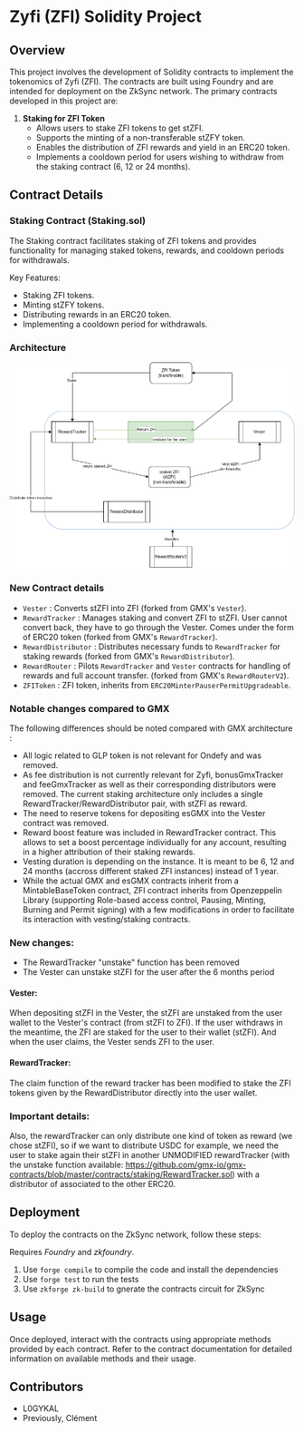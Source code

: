 # Zyfi (ZFI) Solidity Project

## Overview

This project involves the development of Solidity contracts to implement the tokenomics of Zyfi (ZFI). The contracts are built using Foundry and are intended for deployment on the ZkSync network. The primary contracts developed in this project are:

1. **Staking for ZFI Token**
   - Allows users to stake ZFI tokens to get stZFI.
   - Supports the minting of a non-transferable stZFY token.
   - Enables the distribution of ZFI rewards and yield in an ERC20 token.
   - Implements a cooldown period for users wishing to withdraw from the staking contract (6, 12 or 24 months).


## Contract Details

### Staking Contract (Staking.sol)

The Staking contract facilitates staking of ZFI tokens and provides functionality for managing staked tokens, rewards, and cooldown periods for withdrawals.

Key Features:

- Staking ZFI tokens.
- Minting stZFY tokens.
- Distributing rewards in an ERC20 token.
- Implementing a cooldown period for withdrawals.

### Architecture
 ![alt text](assets/ZFI.drawio.png)

### New Contract details
- `Vester` : Converts stZFI into ZFI (forked from GMX's `Vester`).
- `RewardTracker` : Manages staking and convert ZFI to stZFI. User cannot convert back, they have to go through the Vester. Comes under the form of ERC20 token (forked from GMX's `RewardTracker`).
- `RewardDistributor` : Distributes necessary funds to `RewardTracker` for staking rewards (forked from GMX's `RewardDistributor`).
- `RewardRouter` : Pilots `RewardTracker` and `Vester` contracts for handling of rewards and full account transfer. (forked from GMX's `RewardRouterV2`).
- `ZFIToken` : ZFI token, inherits from `ERC20MinterPauserPermitUpgradeable`.

### Notable changes compared to GMX

The following differences should be noted compared with GMX architecture :
- All logic related to GLP token is not relevant for Ondefy and was removed.
- As fee distribution is not currently relevant for Zyfi, bonusGmxTracker and feeGmxTracker as well as their corresponding distributors were removed. The current staking architecture only includes a single RewardTracker/RewardDistributor pair, with stZFI as reward.
- The need to reserve tokens for depositing esGMX into the Vester contract was removed.
- Reward boost feature was included in RewardTracker contract. This allows to set a boost percentage individually for any account, resulting in a higher attribution of their staking rewards.
- Vesting duration is depending on the instance. It is meant to be 6, 12 and 24 months (accross different staked ZFI instances) instead of 1 year.
- While the actual GMX and esGMX contracts inherit from a MintableBaseToken contract, ZFI contract inherits from Openzeppelin Library (supporting Role-based access control, Pausing, Minting, Burning and Permit signing) with a few modifications in order to facilitate its interaction with vesting/staking contracts.

### New changes:
- The RewardTracker "unstake" function has been removed
- The Vester can unstake stZFI for the user after the 6 months period
#### Vester:
When depositing stZFI in the Vester, the stZFI are unstaked from the user wallet to the Vester's contract (from stZFI to ZFI).
If the user withdraws in the meantime, the ZFI are staked for the user to their wallet (stZFI).
And when the user claims, the Vester sends ZFI to the user.
#### RewardTracker:
The claim function of the reward tracker has been modified to stake the ZFI tokens given by the RewardDistributor directly into the user wallet.

### Important details:
Also, the rewardTracker can only distribute one kind of token as reward (we chose stZFI), so if we want to distribute USDC for example, we need the user to stake again their stZFI in another UNMODIFIED rewardTracker (with the unstake function available: https://github.com/gmx-io/gmx-contracts/blob/master/contracts/staking/RewardTracker.sol) with a distributor of associated to the other ERC20.

## Deployment

To deploy the contracts on the ZkSync network, follow these steps:

Requires *Foundry* and *zkfoundry*.

1. Use `forge compile` to compile the code and install the dependencies
2. Use `forge test` to run the tests
3. Use `zkforge zk-build` to gnerate the contracts circuit for ZkSync

## Usage

Once deployed, interact with the contracts using appropriate methods provided by each contract. Refer to the contract documentation for detailed information on available methods and their usage.

## Contributors

- L0GYKAL
- Previously, Clément